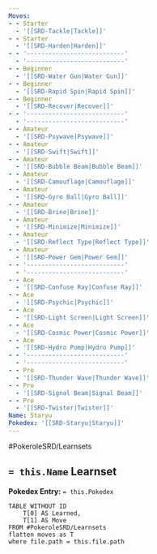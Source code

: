 ```yaml
---
Moves:
- - Starter
  - '[[SRD-Tackle|Tackle]]'
- - Starter
  - '[[SRD-Harden|Harden]]'
- - '---------------------------'
  - '---------------------------'
- - Beginner
  - '[[SRD-Water Gun|Water Gun]]'
- - Beginner
  - '[[SRD-Rapid Spin|Rapid Spin]]'
- - Beginner
  - '[[SRD-Recover|Recover]]'
- - '---------------------------'
  - '---------------------------'
- - Amateur
  - '[[SRD-Psywave|Psywave]]'
- - Amateur
  - '[[SRD-Swift|Swift]]'
- - Amateur
  - '[[SRD-Bubble Beam|Bubble Beam]]'
- - Amateur
  - '[[SRD-Camouflage|Camouflage]]'
- - Amateur
  - '[[SRD-Gyro Ball|Gyro Ball]]'
- - Amateur
  - '[[SRD-Brine|Brine]]'
- - Amateur
  - '[[SRD-Minimize|Minimize]]'
- - Amateur
  - '[[SRD-Reflect Type|Reflect Type]]'
- - Amateur
  - '[[SRD-Power Gem|Power Gem]]'
- - '---------------------------'
  - '---------------------------'
- - Ace
  - '[[SRD-Confuse Ray|Confuse Ray]]'
- - Ace
  - '[[SRD-Psychic|Psychic]]'
- - Ace
  - '[[SRD-Light Screen|Light Screen]]'
- - Ace
  - '[[SRD-Cosmic Power|Cosmic Power]]'
- - Ace
  - '[[SRD-Hydro Pump|Hydro Pump]]'
- - '---------------------------'
  - '---------------------------'
- - Pro
  - '[[SRD-Thunder Wave|Thunder Wave]]'
- - Pro
  - '[[SRD-Signal Beam|Signal Beam]]'
- - Pro
  - '[[SRD-Twister|Twister]]'
Name: Staryu
Pokedex: '[[SRD-Staryu|Staryu]]'
---
```


#PokeroleSRD/Learnsets

## `= this.Name` Learnset

**Pokedex Entry:** `= this.Pokedex`

```dataview
TABLE WITHOUT ID
    T[0] AS Learned,
    T[1] AS Move
FROM #PokeroleSRD/Learnsets
flatten moves as T
where file.path = this.file.path
```
